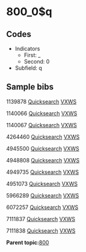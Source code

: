 # 800\_0$q

## Codes

-   Indicators
    -   First: \_
    -   Second: 0
-   Subfield: q

## Sample bibs

1139878 [Quicksearch](https://search.library.yale.edu/catalog/1139878) [VXWS](http://prodorbis.library.yale.edu:7014/vxws/GetHoldingsService?bibId=1139878)

1140066 [Quicksearch](https://search.library.yale.edu/catalog/1140066) [VXWS](http://prodorbis.library.yale.edu:7014/vxws/GetHoldingsService?bibId=1140066)

1140067 [Quicksearch](https://search.library.yale.edu/catalog/1140067) [VXWS](http://prodorbis.library.yale.edu:7014/vxws/GetHoldingsService?bibId=1140067)

4264460 [Quicksearch](https://search.library.yale.edu/catalog/4264460) [VXWS](http://prodorbis.library.yale.edu:7014/vxws/GetHoldingsService?bibId=4264460)

4945500 [Quicksearch](https://search.library.yale.edu/catalog/4945500) [VXWS](http://prodorbis.library.yale.edu:7014/vxws/GetHoldingsService?bibId=4945500)

4948808 [Quicksearch](https://search.library.yale.edu/catalog/4948808) [VXWS](http://prodorbis.library.yale.edu:7014/vxws/GetHoldingsService?bibId=4948808)

4949735 [Quicksearch](https://search.library.yale.edu/catalog/4949735) [VXWS](http://prodorbis.library.yale.edu:7014/vxws/GetHoldingsService?bibId=4949735)

4951073 [Quicksearch](https://search.library.yale.edu/catalog/4951073) [VXWS](http://prodorbis.library.yale.edu:7014/vxws/GetHoldingsService?bibId=4951073)

5966289 [Quicksearch](https://search.library.yale.edu/catalog/5966289) [VXWS](http://prodorbis.library.yale.edu:7014/vxws/GetHoldingsService?bibId=5966289)

6072257 [Quicksearch](https://search.library.yale.edu/catalog/6072257) [VXWS](http://prodorbis.library.yale.edu:7014/vxws/GetHoldingsService?bibId=6072257)

7111837 [Quicksearch](https://search.library.yale.edu/catalog/7111837) [VXWS](http://prodorbis.library.yale.edu:7014/vxws/GetHoldingsService?bibId=7111837)

7111838 [Quicksearch](https://search.library.yale.edu/catalog/7111838) [VXWS](http://prodorbis.library.yale.edu:7014/vxws/GetHoldingsService?bibId=7111838)

**Parent topic:**[800](../../tags/800/800.md)

